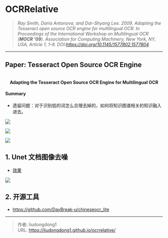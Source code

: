 # OCRRelative


> *Ray Smith, Daria Antonova, and Dar-Shyang Lee. 2009. Adapting the Tesseract open source OCR engine for multilingual OCR. In* *Proceedings of the International Workshop on Multilingual OCR* *(**MOCR '09**). Association for Computing Machinery, New York, NY, USA, Article 1, 1–8. DOI:https://doi.org/10.1145/1577802.1577804*

------

## Paper: Tesseract Open Source OCR Engine

<div align=center>
<br/>
<b>Adapting the Tesseract Open Source OCR Engine for
Multilingual OCR
</b>
</div>

#### Summary

- 遗留问题：对于识别低的词怎么合理去掉的，如何将知识图谱相关的知识融入进去。

![](https://lddpicture.oss-cn-beijing.aliyuncs.com/picture/image-20210203154201326.png)

![](https://lddpicture.oss-cn-beijing.aliyuncs.com/picture/image-20210203154754219.png)

![](https://lddpicture.oss-cn-beijing.aliyuncs.com/picture/image-20210203160214969.png)



## 1. Unet 文档图像去噪

- [效果](https://github.com/1024210879/unet-denoising-dirty-documents)

![](https://lddpicture.oss-cn-beijing.aliyuncs.com/picture/20200830094005.png)

## 2. 开源工具

- https://github.com/DayBreak-u/chineseocr_lite

---

> 作者: liudongdong1  
> URL: https://liudongdong1.github.io/ocrrelative/  

